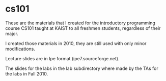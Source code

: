 # cs101

These are the materials that I created for the introductory
programming course CS101 taught at KAIST to all freshmen students,
regardless of their major.

I created those materials in 2010, they are still used with only minor
modifications.

Lecture slides are in Ipe format (ipe7.sourceforge.net).  

The slides for the labs in the lab subdirectory where made by the TAs
for the labs in Fall 2010.
